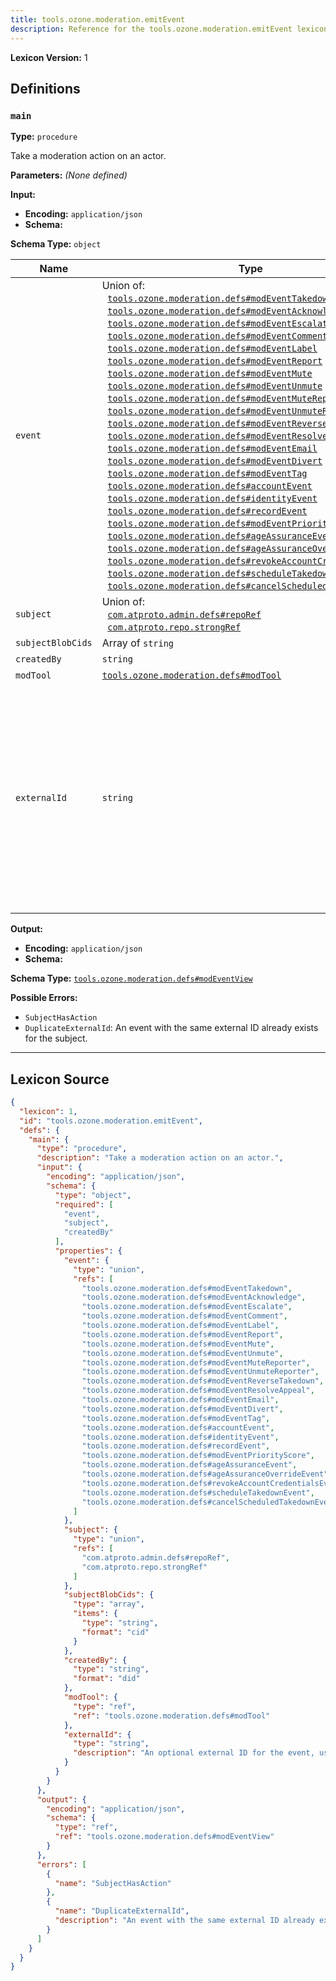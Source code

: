 ```yaml
---
title: tools.ozone.moderation.emitEvent
description: Reference for the tools.ozone.moderation.emitEvent lexicon
---
```

**Lexicon Version:** 1

## Definitions

<a name="main"></a>
### `main`

**Type:** `procedure`

Take a moderation action on an actor.

**Parameters:** _(None defined)_

**Input:**

- **Encoding:** `application/json`
- **Schema:**

**Schema Type:** `object`

| Name | Type | Req'd  | Description | Constraints |
|------|------|----------|-------------|-------------|
| `event` | Union of:<br/>&nbsp;&nbsp;[`tools.ozone.moderation.defs#modEventTakedown`](/tools/ozone/moderation/defs#modEventTakedown)<br/>&nbsp;&nbsp;[`tools.ozone.moderation.defs#modEventAcknowledge`](/tools/ozone/moderation/defs#modEventAcknowledge)<br/>&nbsp;&nbsp;[`tools.ozone.moderation.defs#modEventEscalate`](/tools/ozone/moderation/defs#modEventEscalate)<br/>&nbsp;&nbsp;[`tools.ozone.moderation.defs#modEventComment`](/tools/ozone/moderation/defs#modEventComment)<br/>&nbsp;&nbsp;[`tools.ozone.moderation.defs#modEventLabel`](/tools/ozone/moderation/defs#modEventLabel)<br/>&nbsp;&nbsp;[`tools.ozone.moderation.defs#modEventReport`](/tools/ozone/moderation/defs#modEventReport)<br/>&nbsp;&nbsp;[`tools.ozone.moderation.defs#modEventMute`](/tools/ozone/moderation/defs#modEventMute)<br/>&nbsp;&nbsp;[`tools.ozone.moderation.defs#modEventUnmute`](/tools/ozone/moderation/defs#modEventUnmute)<br/>&nbsp;&nbsp;[`tools.ozone.moderation.defs#modEventMuteReporter`](/tools/ozone/moderation/defs#modEventMuteReporter)<br/>&nbsp;&nbsp;[`tools.ozone.moderation.defs#modEventUnmuteReporter`](/tools/ozone/moderation/defs#modEventUnmuteReporter)<br/>&nbsp;&nbsp;[`tools.ozone.moderation.defs#modEventReverseTakedown`](/tools/ozone/moderation/defs#modEventReverseTakedown)<br/>&nbsp;&nbsp;[`tools.ozone.moderation.defs#modEventResolveAppeal`](/tools/ozone/moderation/defs#modEventResolveAppeal)<br/>&nbsp;&nbsp;[`tools.ozone.moderation.defs#modEventEmail`](/tools/ozone/moderation/defs#modEventEmail)<br/>&nbsp;&nbsp;[`tools.ozone.moderation.defs#modEventDivert`](/tools/ozone/moderation/defs#modEventDivert)<br/>&nbsp;&nbsp;[`tools.ozone.moderation.defs#modEventTag`](/tools/ozone/moderation/defs#modEventTag)<br/>&nbsp;&nbsp;[`tools.ozone.moderation.defs#accountEvent`](/tools/ozone/moderation/defs#accountEvent)<br/>&nbsp;&nbsp;[`tools.ozone.moderation.defs#identityEvent`](/tools/ozone/moderation/defs#identityEvent)<br/>&nbsp;&nbsp;[`tools.ozone.moderation.defs#recordEvent`](/tools/ozone/moderation/defs#recordEvent)<br/>&nbsp;&nbsp;[`tools.ozone.moderation.defs#modEventPriorityScore`](/tools/ozone/moderation/defs#modEventPriorityScore)<br/>&nbsp;&nbsp;[`tools.ozone.moderation.defs#ageAssuranceEvent`](/tools/ozone/moderation/defs#ageAssuranceEvent)<br/>&nbsp;&nbsp;[`tools.ozone.moderation.defs#ageAssuranceOverrideEvent`](/tools/ozone/moderation/defs#ageAssuranceOverrideEvent)<br/>&nbsp;&nbsp;[`tools.ozone.moderation.defs#revokeAccountCredentialsEvent`](/tools/ozone/moderation/defs#revokeAccountCredentialsEvent)<br/>&nbsp;&nbsp;[`tools.ozone.moderation.defs#scheduleTakedownEvent`](/tools/ozone/moderation/defs#scheduleTakedownEvent)<br/>&nbsp;&nbsp;[`tools.ozone.moderation.defs#cancelScheduledTakedownEvent`](/tools/ozone/moderation/defs#cancelScheduledTakedownEvent) | ✅  |  |  |
| `subject` | Union of:<br/>&nbsp;&nbsp;[`com.atproto.admin.defs#repoRef`](/com/atproto/admin/defs#repoRef)<br/>&nbsp;&nbsp;[`com.atproto.repo.strongRef`](/com/atproto/repo/strongref#undefined) | ✅  |  |  |
| `subjectBlobCids` | Array of `string` | ❌  |  |  |
| `createdBy` | `string` | ✅  |  | Format: `did` |
| `modTool` | [`tools.ozone.moderation.defs#modTool`](/tools/ozone/moderation/defs#modTool) | ❌  |  |  |
| `externalId` | `string` | ❌  | An optional external ID for the event, used to deduplicate events from external systems. Fails when an event of same type with the same external ID exists for the same subject. |  |
**Output:**

- **Encoding:** `application/json`
- **Schema:**

**Schema Type:** [`tools.ozone.moderation.defs#modEventView`](/tools/ozone/moderation/defs#modEventView)


**Possible Errors:**

- `SubjectHasAction`
- `DuplicateExternalId`: An event with the same external ID already exists for the subject.

---

## Lexicon Source
```json
{
  "lexicon": 1,
  "id": "tools.ozone.moderation.emitEvent",
  "defs": {
    "main": {
      "type": "procedure",
      "description": "Take a moderation action on an actor.",
      "input": {
        "encoding": "application/json",
        "schema": {
          "type": "object",
          "required": [
            "event",
            "subject",
            "createdBy"
          ],
          "properties": {
            "event": {
              "type": "union",
              "refs": [
                "tools.ozone.moderation.defs#modEventTakedown",
                "tools.ozone.moderation.defs#modEventAcknowledge",
                "tools.ozone.moderation.defs#modEventEscalate",
                "tools.ozone.moderation.defs#modEventComment",
                "tools.ozone.moderation.defs#modEventLabel",
                "tools.ozone.moderation.defs#modEventReport",
                "tools.ozone.moderation.defs#modEventMute",
                "tools.ozone.moderation.defs#modEventUnmute",
                "tools.ozone.moderation.defs#modEventMuteReporter",
                "tools.ozone.moderation.defs#modEventUnmuteReporter",
                "tools.ozone.moderation.defs#modEventReverseTakedown",
                "tools.ozone.moderation.defs#modEventResolveAppeal",
                "tools.ozone.moderation.defs#modEventEmail",
                "tools.ozone.moderation.defs#modEventDivert",
                "tools.ozone.moderation.defs#modEventTag",
                "tools.ozone.moderation.defs#accountEvent",
                "tools.ozone.moderation.defs#identityEvent",
                "tools.ozone.moderation.defs#recordEvent",
                "tools.ozone.moderation.defs#modEventPriorityScore",
                "tools.ozone.moderation.defs#ageAssuranceEvent",
                "tools.ozone.moderation.defs#ageAssuranceOverrideEvent",
                "tools.ozone.moderation.defs#revokeAccountCredentialsEvent",
                "tools.ozone.moderation.defs#scheduleTakedownEvent",
                "tools.ozone.moderation.defs#cancelScheduledTakedownEvent"
              ]
            },
            "subject": {
              "type": "union",
              "refs": [
                "com.atproto.admin.defs#repoRef",
                "com.atproto.repo.strongRef"
              ]
            },
            "subjectBlobCids": {
              "type": "array",
              "items": {
                "type": "string",
                "format": "cid"
              }
            },
            "createdBy": {
              "type": "string",
              "format": "did"
            },
            "modTool": {
              "type": "ref",
              "ref": "tools.ozone.moderation.defs#modTool"
            },
            "externalId": {
              "type": "string",
              "description": "An optional external ID for the event, used to deduplicate events from external systems. Fails when an event of same type with the same external ID exists for the same subject."
            }
          }
        }
      },
      "output": {
        "encoding": "application/json",
        "schema": {
          "type": "ref",
          "ref": "tools.ozone.moderation.defs#modEventView"
        }
      },
      "errors": [
        {
          "name": "SubjectHasAction"
        },
        {
          "name": "DuplicateExternalId",
          "description": "An event with the same external ID already exists for the subject."
        }
      ]
    }
  }
}
```
